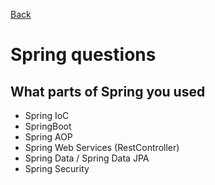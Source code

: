 [Back](../README.md)

# Spring questions

## What parts of Spring you used

  - Spring IoC
  - SpringBoot
  - Spring AOP
  - Spring Web Services (RestController)
  - Spring Data / Spring Data JPA
  - Spring Security